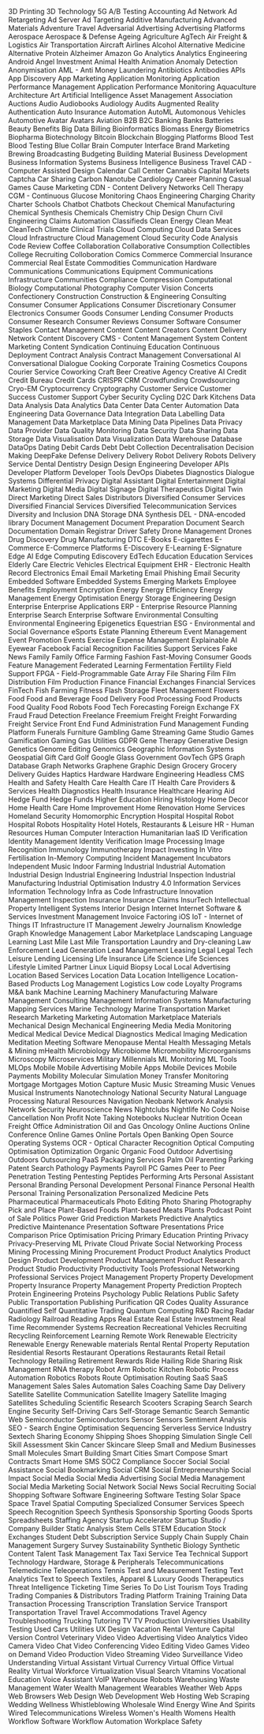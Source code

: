 3D Printing
3D Technology
5G
A/B Testing
Accounting
Ad Network
Ad Retargeting
Ad Server
Ad Targeting
Additive Manufacturing
Advanced Materials
Adventure Travel
Adversarial
Advertising
Advertising Platforms
Aerospace
Aerospace & Defense
Ageing
Agriculture
AgTech
Air Freight & Logistics
Air Transportation
Aircraft
Airlines
Alcohol
Alternative Medicine
Alternative Protein
Alzheimer
Amazon Go
Analytics
Analytics Engineering
Android
Angel Investment
Animal Health
Animation
Anomaly Detection
Anonymisation
AML - Anti Money Laundering
Antibiotics
Antibodies
APIs
App Discovery
App Marketing
Application Monitoring
Application Performance Management
Application Performance Monitoring
Aquaculture
Architecture
Art
Artificial Intelligence
Asset Management
Association
Auctions
Audio
Audiobooks
Audiology
Audits
Augmented Reality
Authentication
Auto Insurance
Automation
AutoML
Automonous Vehicles
Automotive
Avatar
Avatars
Aviation
B2B
B2C
Banking
Banks
Batteries
Beauty
Benefits
Big Data
Billing
Bioinformatics
Biomass Energy
Biometrics
Biopharma
Biotechnology
Bitcoin
Blockchain
Blogging Platforms
Blood Test
Blood Testing
Blue Collar
Brain Computer Interface
Brand Marketing
Brewing
Broadcasting
Budgeting
Building Material
Business Development
Business Information Systems
Business Intelligence
Business Travel
CAD - Computer Assisted Design
Calendar
Call Center
Cannabis
Capital Markets
Captcha
Car Sharing
Carbon Nanotube
Cardiology
Career Planning
Casual Games
Cause Marketing
CDN - Content Delivery Networks
Cell Therapy
CGM - Continuous Glucose Monitoring
Chaos Engineering
Charging
Charity
Charter Schools
Chatbot
Chatbots
Checkout
Chemical Manufacturing
Chemical Synthesis
Chemicals
Chemistry
Chip Design
Churn
Civil Engineering
Claims Automation
Classifieds
Clean Energy
Clean Meat
CleanTech
Climate
Clinical Trials
Cloud Computing
Cloud Data Services
Cloud Infrastructure
Cloud Management
Cloud Security
Code Analysis
Code Review
Coffee
Collaboration
Collaborative Consumption
Collectibles
College Recruiting
Colloboration
Comics
Commerce
Commercial Insurance
Commercial Real Estate
Commodities
Communication Hardware
Communications
Communications Equipment
Communications Infrastructure
Communities
Compliance
Compression
Computational Biology
Computational Photography
Computer Vision
Concerts
Confectionery
Construction
Construction & Engineering
Consulting
Consumer
Consumer Applications
Consumer Discretionary
Consumer Electronics
Consumer Goods
Consumer Lending
Consumer Products
Consumer Research
Consumer Reviews
Consumer Software
Consumer Staples
Contact Management
Content
Content Creators
Content Delivery Network
Content Discovery
CMS - Content Management System
Content Marketing
Content Syndication
Continuing Education
Continuous Deployment
Contract Analysis
Contract Management
Conversational AI
Conversational Dialogue
Cooking
Corporate Training
Cosmetics
Coupons
Courier Service
Coworking
Craft Beer
Creative Agency
Creative AI
Credit
Credit Bureau
Credit Cards
CRISPR
CRM
Crowdfunding
Crowdsourcing
Cryo-EM
Cryptocurrency
Cryptography
Customer Service
Customer Success
Customer Support
Cyber Security
Cycling
D2C
Dark Kitchens
Data
Data Analysis
Data Analytics
Data Center
Data Center Automation
Data Engineering
Data Governance
Data Integration
Data Labelling
Data Management
Data Marketplace
Data Mining
Data Pipelines
Data Privacy
Data Provider
Data Quality Monitoring
Data Security
Data Sharing
Data Storage
Data Visualisation
Data Visualization
Data Warehouse
Database
DataOps
Dating
Debit Cards
Debt
Debt Collection
Decentralisation
Decision Making
DeepFake
Defense
Delivery
Delivery Robot
Delivery Robots
Delivery Service
Dental
Dentistry
Design
Design Engineering
Developer APIs
Developer Platform
Developer Tools
DevOps
Diabetes
Diagnostics
Dialogue Systems
Differential Privacy
Digital Assistant
Digital Entertainment
Digital Marketing
Digital Media
Digital Signage
Digital Therapeutics
Digital Twin
Direct Marketing
Direct Sales
Distributors
Diversified Consumer Services
Diversified Financial Services
Diversified Telecommunication Services
Diversity and Inclusion
DNA Storage
DNA Synthesis
DEL - DNA-encoded library
Document Management
Document Preparation
Document Search
Documentation
Domain Registrar
Driver Safety
Drone Management
Drones
Drug Discovery
Drug Manufacturing
DTC
E-Books
E-cigarettes
E-Commerce
E-Commerce Platforms
E-Discovery
E-Learning
E-Signature
Edge AI
Edge Computing
Ediscovery
EdTech
Education
Education Services
Elderly Care
Electric Vehicles
Electrical Equipment
EHR - Electronic Health Record
Electronics
Email
Email Marketing
Email Phishing
Email Security
Embedded Software
Embedded Systems
Emerging Markets
Employee Benefits
Employment
Encryption
Energy
Energy Efficiency
Energy Management
Energy Optimisation
Energy Storage
Engineering Design
Enterprise
Enterprise Applications
ERP - Enterprise Resource Planning
Enterprise Search
Enterprise Software
Environmental Consulting
Environmental Engineering
Epigenetics
Equestrian
ESG - Environmental and Social Governance
eSports
Estate Planning
Ethereum
Event Management
Event Promotion
Events
Exercise
Expense Management
Explainable AI
Eyewear
Facebook
Facial Recognition
Facilities Support Services
Fake News
Family
Family Office
Farming
Fashion
Fast-Moving Consumer Goods
Feature Management
Federated Learning
Fermentation
Fertility
Field Support
FPGA - Field-Programmable Gate Array
File Sharing
Film
Film Distribution
Film Production
Finance
Financial Exchanges
Financial Services
FinTech
Fish Farming
Fitness
Flash Storage
Fleet Management
Flowers
Food
Food and Beverage
Food Delivery
Food Processing
Food Products
Food Quality
Food Robots
Food Tech
Forecasting
Foreign Exchange FX
Fraud
Fraud Detection
Freelance
Freemium
Freight
Freight Forwarding
Freight Service
Front End
Fund Administration
Fund Management
Funding Platform
Funerals
Furniture
Gambling
Game Streaming
Game Studio
Games
Gamification
Gaming
Gas Utilities
GDPR
Gene Therapy
Generative Design
Genetics
Genome Editing
Genomics
Geographic Information Systems
Geospatial
Gift Card
Golf
Google Glass
Government
GovTech
GPS
Graph Database
Graph Networks
Graphene
Graphic Design
Grocery
Grocery Delivery
Guides
Haptics
Hardware
Hardware Engineering
Headless CMS
Health and Safety
Health Care
Health Care IT
Health Care Providers & Services
Health Diagnostics
Health Insurance
Healthcare
Hearing Aid
Hedge Fund
Hedge Funds
Higher Education
Hiring
Histology
Home Decor
Home Health Care
Home Improvement
Home Renovation
Home Services
Homeland Security
Homomorphic Encryption
Hospital
Hospital Robot
Hospital Robots
Hospitality
Hotel
Hotels, Restaurants & Leisure
HR - Human Resources
Human Computer Interaction
Humanitarian
IaaS
ID Verification
Identity Management
Identity Verification
Image Processing
Image Recognition
Immunology
Immunotherapy
Impact Investing
In Vitro Fertilisation
In-Memory Computing
Incident Management
Incubators
Independent Music
Indoor Farming
Industrial
Industrial Automation
Industrial Design
Industrial Engineering
Industrial Inspection
Industrial Manufacturing
Industrial Optimisation
Industry 4.0
Information Services
Information Technology
Infra as Code
Infrastructure
Innovation Management
Inspection
Insurance
Insurance Claims
InsurTech
Intellectual Property
Intelligent Systems
Interior Design
Internet
Internet Software & Services
Investment Management
Invoice Factoring
iOS
IoT - Internet of Things
IT Infrastructure
IT Management
Jewelry
Journalism
Knowledge Graph
Knowledge Management
Labor Marketplace
Landscaping
Language Learning
Last Mile
Last Mile Transportation
Laundry and Dry-cleaning
Law Enforcement
Lead Generation
Lead Management
Leasing
Legal
Legal Tech
Leisure
Lending
Licensing
Life Insurance
Life Science
Life Sciences
Lifestyle
Limited Partner
Linux
Liquid Biopsy
Local
Local Advertising
Location Based Services
Location Data
Location Intelligence
Location-Based Products
Log Management
Logistics
Low code
Loyalty Programs
M&A bank
Machine Learning
Machinery Manufacturing
Malware
Management Consulting
Management Information Systems
Manufacturing
Mapping Services
Marine Technology
Marine Transportation
Market Research
Marketing
Marketing Automation
Marketplace
Materials
Mechanical Design
Mechanical Engineering
Media
Media Monitoring
Medical
Medical Device
Medical Diagnostics
Medical Imaging
Medication
Meditation
Meeting Software
Menopause
Mental Health
Messaging
Metals & Mining
mHealth
Microbiology
Microbiome
Micromobility
Microorganisms
Microscopy
Microservices
Military
Millennials
ML Monitoring
ML Tools
MLOps
Mobile
Mobile Advertising
Mobile Apps
Mobile Devices
Mobile Payments
Mobility
Molecular Simulation
Money Transfer
Monitoring
Mortgage
Mortgages
Motion Capture
Music
Music Streaming
Music Venues
Musical Instruments
Nanotechnology
National Security
Natural Language Processing
Natural Resources
Navigation
Neobank
Network Analysis
Network Security
Neuroscience
News
Nightclubs
Nightlife
No Code
Noise Cancellation
Non Profit
Note Taking
Notebooks
Nuclear
Nutrition
Ocean Freight
Office Administration
Oil and Gas
Oncology
Online Auctions
Online Conference
Online Games
Online Portals
Open Banking
Open Source
Operating Systems
OCR - Optical Character Recognition
Optical Computing
Optimisation
Optimization
Organic
Organic Food
Outdoor Advertising
Outdoors
Outsourcing
PaaS
Packaging Services
Palm Oil
Parenting
Parking
Patent Search
Pathology
Payments
Payroll
PC Games
Peer to Peer
Penetration Testing
Pentesting
Peptides
Performing Arts
Personal Assistant
Personal Branding
Personal Development
Personal Finance
Personal Health
Personal Training
Personalization
Personalized Medicine
Pets
Pharmaceutical
Pharmaceuticals
Photo Editing
Photo Sharing
Photography
Pick and Place
Plant-Based Foods
Plant-based Meats
Plants
Podcast
Point of Sale
Politics
Power Grid
Prediction Markets
Predictive Analytics
Predictive Maintenance
Presentation Software
Presentations
Price Comparison
Price Optimisation
Pricing
Primary Education
Printing
Privacy
Privacy-Preserving ML
Private Cloud
Private Social Networking
Process Mining
Processing Mining
Procurement
Product
Product Analytics
Product Design
Product Development
Product Management
Product Research
Product Studio
Productivity
Productivity Tools
Professional Networking
Professional Services
Project Management
Property
Property Development
Property Insurance
Property Management
Property Prediction
Proptech
Protein Engineering
Proteins
Psychology
Public Relations
Public Safety
Public Transportation
Publishing
Purification
QR Codes
Quality Assurance
Quantified Self
Quantitative Trading
Quantum Computing
R&D
Racing
Radar
Radiology
Railroad
Reading Apps
Real Estate
Real Estate Investment
Real Time
Recommender Systems
Recreation
Recreational Vehicles
Recruiting
Recycling
Reinforcement Learning
Remote Work
Renewable Electricity
Renewable Energy
Renewable materials
Rental
Rental Property
Reputation
Residential
Resorts
Restaurant Operations
Restaurants
Retail
Retail Technology
Retailing
Retirement
Rewards
Ride Hailing
Ride Sharing
Risk Management
RNA therapy
Robot Arm
Robotic Kitchen
Robotic Process Automation
Robotics
Robots
Route Optimisation
Routing
SaaS
SaaS Management
Sales
Sales Automation
Sales Coaching
Same Day Delivery
Satellite
Satellite Communication
Satellite Imagery
Satellite Imaging
Satellites
Scheduling
Scientific Research
Scooters
Scraping
Search
Search Engine
Security
Self-Driving Cars
Self-Storage
Semantic Search
Semantic Web
Semiconductor
Semiconductors
Sensor
Sensors
Sentiment Analysis
SEO - Search Engine Optimisation
Sequencing
Serverless
Service Industry
Sextech
Sharing Economy
Shipping
Shoes
Shopping
Simulation
Single Cell
Skill Assessment
Skin Cancer
Skincare
Sleep
Small and Medium Businesses
Small Molecules
Smart Building
Smart Cities
Smart Compose
Smart Contracts
Smart Home
SMS
SOC2 Compliance
Soccer
Social
Social Assistance
Social Bookmarking
Social CRM
Social Entrepreneurship
Social Impact
Social Media
Social Media Advertising
Social Media Management
Social Media Marketing
Social Network
Social News
Social Recruiting
Social Shopping
Software
Software Engineering
Software Testing
Solar
Space
Space Travel
Spatial Computing
Specialized Consumer Services
Speech
Speech Recognition
Speech Synthesis
Sponsorship
Sporting Goods
Sports
Spreadsheets
Staffing Agency
Startup Accelerator
Startup Studio / Company Builder
Static Analysis
Stem Cells
STEM Education
Stock Exchanges
Student Debt
Subscription Service
Supply Chain
Supply Chain Management
Surgery
Survey
Sustainability
Synthetic Biology
Synthetic Content
Talent
Task Management
Tax
Taxi Service
Tea
Technical Support
Technology Hardware, Storage & Peripherals
Telecommunications
Telemedicine
Teleoperations
Tennis
Test and Measurement
Testing
Text Analytics
Text to Speech
Textiles, Apparel & Luxury Goods
Therapeutics
Threat Intelligence
Ticketing
Time Series
To Do List
Tourism
Toys
Trading
Trading Companies & Distributors
Trading Platform
Training
Training Data
Transaction Processing
Transcription
Translation Service
Transport
Transportation
Travel
Travel Accommodations
Travel Agency
Troubleshooting
Trucking
Tutoring
TV
TV Production
Universities
Usability Testing
Used Cars
Utilities
UX Design
Vacation Rental
Venture Capital
Version Control
Veterinary
Video
Video Advertising
Video Analytics
Video Camera
Video Chat
Video Conferencing
Video Editing
Video Games
Video on Demand
Video Production
Video Streaming
Video Surveillance
Video Understanding
Virtual Assistant
Virtual Currency
Virtual Office
Virtual Reality
Virtual Workforce
Virtualization
Visual Search
Vitamins
Vocational Education
Voice Assistant
VoIP
Warehouse Robots
Warehousing
Waste Management
Water
Wealth Management
Wearables
Weather
Web Apps
Web Browsers
Web Design
Web Development
Web Hosting
Web Scraping
Wedding
Wellness
Whistleblowing
Wholesale
Wind Energy
Wine And Spirits
Wired Telecommunications
Wireless
Women's Health
Womens Health
Workflow Software
Workflow Automation
Workplace Safety
